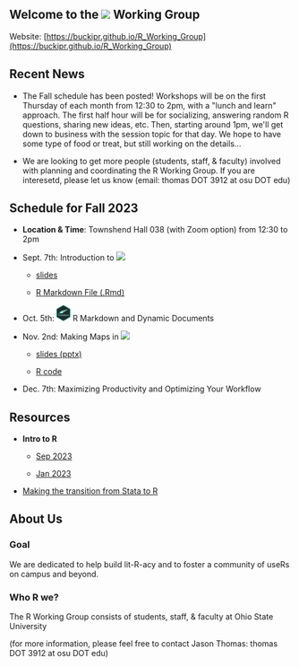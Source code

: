 ## Welcome to the <img src="https://www.r-project.org/logo/Rlogo.png" width="25"> Working Group

Website: [https://buckipr.github.io/R_Working_Group](https://buckipr.github.io/R_Working_Group)


## Recent News

* The Fall schedule has been posted!  Workshops will be on the first Thursday of each month
  from 12:30 to 2pm, with a "lunch and learn" approach.  The first half hour will be for
  socializing, answering random R questions, sharing new ideas, etc.  Then, starting around 1pm,
  we'll get down to business with the session topic for that day.  We hope to have some type
  of food or treat, but still working on the details...

* We are looking to get more people (students, staff, & faculty) involved with planning and
  coordinating the R Working Group.  If you are interesetd, please let us know
  (email: thomas DOT 3912 at osu DOT edu)

## **Schedule for Fall 2023**

* **Location & Time**: Townshend Hall 038 (with Zoom option) from 12:30 to 2pm

* Sept. 7th: Introduction to <img src="https://www.r-project.org/logo/Rlogo.png" width="25">

   - [slides](https://buckipr.github.io/R_Working_Group/intro_r/2023_09/intro_r.html#1)

   - [R Markdown File (.Rmd)](https://github.com/buckipr/R_Working_Group/blob/main/intro_r/2023_09_07/intro_r.Rmd)

* Oct. 5th: <img src="https://github.com/rstudio/rmarkdown/blob/main/man/figures/logo.png" width="25"> R Markdown and Dynamic Documents
  
* Nov. 2nd: Making Maps in <img src="https://www.r-project.org/logo/Rlogo.png" width="25">

   - [slides (pptx)](https://github.com/buckipr/R_Working_Group/raw/main/maps/2023_11/R%20Working%20Group%20Maps%2011-2-2023.pptx)

   - [R code](https://github.com/buckipr/R_Working_Group/blob/main/maps/2023_11/R%20spatial%20map%20basics%2011-2-2023.R)

* Dec. 7th: Maximizing Productivity and Optimizing Your Workflow

## **Resources**

* **Intro to R**

   - [Sep 2023](https://buckipr.github.io/R_Working_Group/intro_r/2023_09/intro_r.html#1)

   - [Jan 2023](https://buckipr.github.io/R_Working_Group/intro_r/2023_01/intro_r.html#1)

* [Making the transition from Stata to R](transition2R/README.md)

## **About Us**

### Goal

We are dedicated to help build lit-R-acy and to foster a community of useRs on campus and beyond.

### Who R we?

The R Working Group consists of students, staff, & faculty at Ohio State University 

(for more information, please feel free to contact Jason Thomas: thomas DOT 3912 at osu DOT edu)


